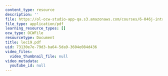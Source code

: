 ```yaml
---
content_type: resource
description: ''
file: https://ol-ocw-studio-app-qa.s3.amazonaws.com/courses/6-046j-introduction-to-algorithms-sma-5503-fall-2005/73130e7e79d3ba645da93604e084d436_lec19.pdf
file_type: application/pdf
learning_resource_types: []
ocw_type: OCWFile
resourcetype: Document
title: lec19.pdf
uid: 73130e7e-79d3-ba64-5da9-3604e084d436
video_files:
  video_thumbnail_file: null
video_metadata:
  youtube_id: null
---
```

